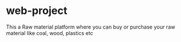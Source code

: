# web-project
This a Raw material platform where you can buy or purchase your raw material like coal, wood, plastics etc 
